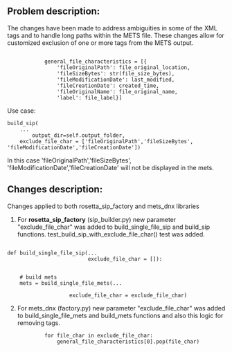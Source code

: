 ## Problem description:

The changes have been made to address ambiguities in some of the XML tags and to handle long paths within the METS file. These changes allow for customized exclusion of one or more tags from the METS output.
```

            general_file_characteristics = [{
                'fileOriginalPath': file_original_location,
                'fileSizeBytes': str(file_size_bytes),
                'fileModificationDate': last_modified,
                'fileCreationDate': created_time,
                'fileOriginalName': file_original_name,
                'label': file_label}]
```
Use case:
```
build_sip(
	...
        output_dir=self.output_folder, 
	exclude_file_char = ['fileOriginalPath','fileSizeBytes', 'fileModificationDate','fileCreationDate'])
```
In this case 'fileOriginalPath','fileSizeBytes', 'fileModificationDate','fileCreationDate' will not be displayed in the mets.

## Changes description:

Changes applied to both rosetta_sip_factory and mets_dnx libraries 


1. For **rosetta_sip_factory** (sip_builder.py) new parameter "exclude_file_char" was added to build_single_file_sip  and build_sip functions.
test_build_sip_with_exclude_file_char() test was added.


```

def build_single_file_sip(...
                          exclude_file_char = []):


    # build mets
    mets = build_single_file_mets(...
        
        			exclude_file_char = exclude_file_char)

```

2. For mets_dnx (factory.py) new parameter "exclude_file_char" was added to build_single_file_mets  and build_mets functions 
and also this logic for removing tags.

```
            for file_char in exclude_file_char:
                general_file_characteristics[0].pop(file_char)
```
